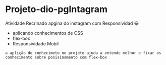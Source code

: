 # Projeto-dio-pgIntagram 

Atividade Recrinado apgina do instagram com Responsividad :grinning:

 - aplicando conhecimentos de CSS
 - flex-box
 - Responsividade Mobil

`a aplição do conhecimeto no projeto ajuda a entende melhor e fixar os` 
`conhecimento sobre posisinamento com flex-box`
